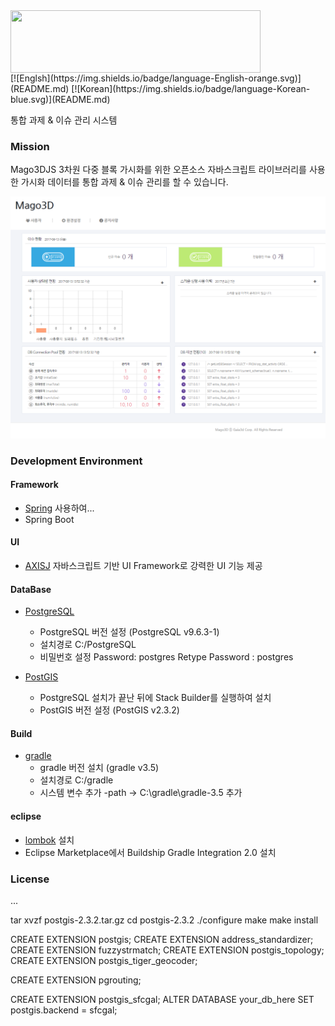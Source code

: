 <img align="center" src="https://github.com/Gaia3D/mago3d/wiki/logo" width="400" height="100">
<br>
[![Englsh](https://img.shields.io/badge/language-English-orange.svg)](README.md)
[![Korean](https://img.shields.io/badge/language-Korean-blue.svg)](README.md)

통합 과제 & 이슈 관리 시스템

### Mission
Mago3DJS 3차원 다중 블록 가시화를 위한 오픈소스 자바스크립트 라이브러리를 사용한 가시화 데이터를 통합 과제 & 이슈 관리를 할 수 있습니다.


![homepage](./img/mago3d.png)
### Development Environment
#### Framework
 - [Spring](https://spring.io/) 사용하여...
 - Spring Boot

#### UI
 - [AXISJ](https://axisj.com) 자바스크립트 기반 UI Framework로 강력한 UI 기능 제공

#### DataBase
- [PostgreSQL](https://www.postgresql.org/download/)
     - PostgreSQL 버전 설정 (PostgreSQL v9.6.3-1)
     - 설치경로 C:/PostgreSQL
     - 비밀번호 설정 Password: postgres Retype Password : postgres

- [PostGIS](http://www.postgis.net/windows_downloads/)
   - PostgreSQL 설치가 끝난 뒤에 Stack Builder를 실행하여 설치
   - PostGIS 버전 설정 (PostGIS v2.3.2)

#### Build
- [gradle](https://gradle.org/releases)
  - gradle 버전 설치 (gradle v3.5)
  - 설치경로 C:/gradle
  - 시스템 변수 추가 -path -> C:\gradle\gradle-3.5 추가

#### eclipse
 - [lombok](https://projectlombok.org/) 설치
 - Eclipse Marketplace에서 Buildship Gradle Integration 2.0 설치

### License
...


 tar xvzf postgis-2.3.2.tar.gz 
 cd postgis-2.3.2 
 ./configure 
 make 
 make install
 
 
CREATE EXTENSION postgis;
CREATE EXTENSION address_standardizer;
CREATE EXTENSION fuzzystrmatch;
CREATE EXTENSION postgis_topology;
CREATE EXTENSION postgis_tiger_geocoder;

CREATE EXTENSION pgrouting;

CREATE EXTENSION postgis_sfcgal;
ALTER DATABASE your_db_here SET postgis.backend = sfcgal;
 
 
 